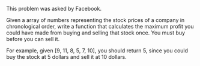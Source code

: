  This problem was asked by Facebook.

 Given a array of numbers representing the stock prices of a company in chronological order,
 write a function that calculates the maximum profit you could have made from buying
 and selling that stock once. You must buy before you can sell it.

 For example, given [9, 11, 8, 5, 7, 10],
 you should return 5, since you could buy the stock
 at 5 dollars and sell it at 10 dollars.